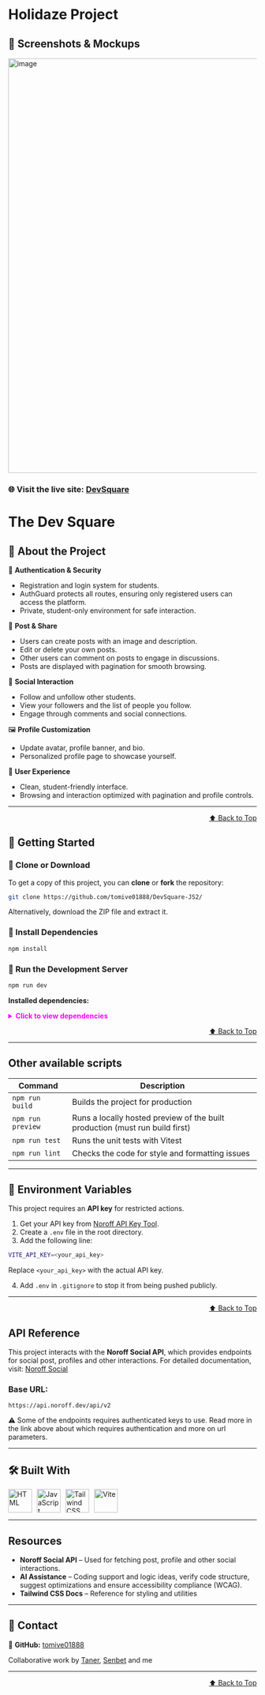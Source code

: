 # Holidaze Project

## 📸 Screenshots & Mockups

<img width="1749" height="840" alt="image" src="https://github.com/user-attachments/assets/7e95b14c-7522-4240-bd86-ce01a5d46778" />


### 🌐 Visit the live site: [DevSquare](https://thedevsquare.netlify.app/?page=1)

# The Dev Square

## 📌 About the Project

🔐 **Authentication & Security**

- Registration and login system for students.
- AuthGuard protects all routes, ensuring only registered users can access the platform.
- Private, student-only environment for safe interaction.

📸 **Post & Share**

- Users can create posts with an image and description.
- Edit or delete your own posts.
- Other users can comment on posts to engage in discussions.
- Posts are displayed with pagination for smooth browsing.

👥 **Social Interaction**

- Follow and unfollow other students.
- View your followers and the list of people you follow.
- Engage through comments and social connections.

🖼️ **Profile Customization**

- Update avatar, profile banner, and bio.
- Personalized profile page to showcase yourself.

📱 **User Experience**
- Clean, student-friendly interface.
- Browsing and interaction optimized with pagination and profile controls.
---

<p  align="right"><a href="#top">⬆️ Back to Top</a></p>

## 🚀 Getting Started

### 🔹 Clone or Download

To get a copy of this project, you can **clone** or **fork** the repository:

```bash
git clone https://github.com/tomive01888/DevSquare-JS2/
```

Alternatively, download the ZIP file and extract it.

### 🔹 Install Dependencies

```bash
npm install
```
### 🔹 Run the Development Server

```bash
npm run dev
```
**Installed dependencies:**

<details style="margin-bottom: 10px, color: #ff00ff;">
  <summary style="color: #ff00ff; user-select: none; cursor: pointer;"><strong>Click to view dependencies</strong></summary>

- **Tailwind CSS** – Utility-first CSS framework
- **@tailwindcss/vite** – Tailwind integration for Vite
- **Vite** – Build tool and development server
- **ESLint** – Linting for clean code

</details>

<p  align="right"><a href="#top">⬆️ Back to Top</a></p>

---
## Other available scripts
| Command           | Description                                                                 |
|-------------------|-----------------------------------------------------------------------------|
| `npm run build`   | Builds the project for production                                            |
| `npm run preview` | Runs a locally hosted preview of the built production (must run build first) |
| `npm run test`    | Runs the unit tests with Vitest                                              |
| `npm run lint`    | Checks the code for style and formatting issues                             |


---

## 🔑 Environment Variables

This project requires an **API key** for restricted actions.

1. Get your API key from [Noroff API Key Tool](https://docs.noroff.dev/docs/v2/auth/api-key#api-key-tool).
2. Create a `.env` file in the root directory.
3. Add the following line:

```bash
VITE_API_KEY=<your_api_key>
```

Replace `<your_api_key>` with the actual API key.

4. Add `.env` in `.gitignore` to stop it from being pushed publicly.

---

<p  align="right"><a href="#top">⬆️ Back to Top</a></p>

## API Reference

This project interacts with the **Noroff Social API**, which provides endpoints for social post, profiles and other interactions.
For detailed documentation, visit: [Noroff Social](https://docs.noroff.dev/docs/v2/social/posts)

### Base URL:

```
https://api.noroff.dev/api/v2
```

⚠️ Some of the endpoints requires authenticated keys to use.
Read more in the link above about which requires authentication and more on url parameters.

---

## 🛠 Built With

<div style="display: flex; gap: 10px;">
  <a href="https://developer.mozilla.org/docs/Web/HTML">
    <img title="HTML" height="48px" width="48px" src="https://skillicons.dev/icons?i=html"/>
  </a>  
  <a href="https://developer.mozilla.org/docs/Web/JavaScript">
    <img title="JavaScript" height="48px" width="48px" src="https://skillicons.dev/icons?i=js"/>
  </a>  
  <a href="https://tailwindcss.com/">
    <img title="Tailwind CSS" height="48px" width="48px" src="https://skillicons.dev/icons?i=tailwind"/>
  </a>   
  <a href="https://vite.dev/">
    <img title="Vite" height="48px" width="48px" src="https://skillicons.dev/icons?i=vite"/>
  </a>
</div>


---

## Resources

- **Noroff Social API** – Used for fetching post, profile and other social interactions.
- **AI Assistance** – Coding support and logic ideas, verify code structure, suggest optimizations and ensure accessibility compliance (WCAG).
- **Tailwind CSS Docs** – Reference for styling and utilities


---

## 📩 Contact

🔗 **GitHub:** [tomive01888](https://github.com/tomive01888)

Collaborative work by [Taner](https://github.com/tanersebat34), [Senbet](https://github.com/senbet22) and me


---

<p  align="right"><a href="#top">⬆️ Back to Top</a></p>
